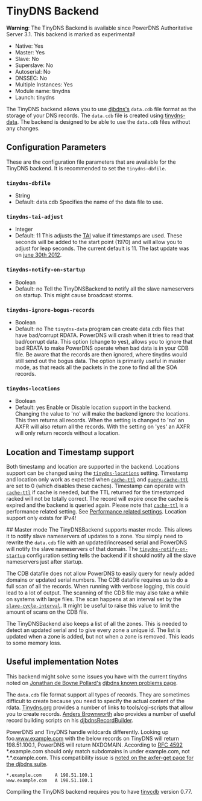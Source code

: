 # TinyDNS Backend
**Warning**: The TinyDNS Backend is available since PowerDNS Authoritative Server 3.1. This backend is marked as experimental!

* Native: Yes
* Master: Yes
* Slave: No
* Superslave: No
* Autoserial: No
* DNSSEC: No
* Multiple Instances: Yes
* Module name: tinydns
* Launch: tinydns

The TinyDNS backend allows you to use [djbdns's](http://cr.yp.to/djbdns.html) `data.cdb` file format as the storage of your DNS records. The `data.cdb` file is created using [tinydns-data](http://cr.yp.to/djbdns/tinydns-data.html). The backend is designed to be able to use the `data.cdb` files without any changes.

## Configuration Parameters
These are the configuration file parameters that are available for the TinyDNS backend. It is recommended to set the `tinydns-dbfile`.

### `tinydns-dbfile`
* String
* Default: data.cdb
Specifies the name of the data file to use.

### `tinydns-tai-adjust`
* Integer
* Default: 11
This adjusts the [TAI](http://www.tai64.com/) value if timestamps are used. These seconds will be added to the start point (1970) and will allow you to adjust for leap seconds. The current default is 11. The last update was on [june 30th 2012](http://hpiers.obspm.fr/iers/bul/bulc/bulletinc.dat).

### `tinydns-notify-on-startup`
* Boolean
* Default: no
Tell the TinyDNSBackend to notify all the slave nameservers on startup. This might cause broadcast storms.

### `tinydns-ignore-bogus-records`
* Boolean
* Default: no
The `tinydns-data` program can create data.cdb files that have bad/corrupt RDATA. PowerDNS will crash when it tries to read that bad/corrupt data. This option (change to yes), allows you to ignore that bad RDATA to make PowerDNS operate when bad data is in your CDB file. Be aware that the records are then ignored, where tinydns would still send out the bogus data. The option is primarily useful in master mode, as that reads all the packets in the zone to find all the SOA records.

### `tinydns-locations`
* Boolean
* Default: yes
Enable or Disable location support in the backend. Changing the value to 'no' will make the backend ignore the locations. This then returns all records. When the setting is changed to 'no' an AXFR will also return all the records. With the setting on 'yes' an AXFR will only return records without a location.

## Location and Timestamp support
Both timestamp and location are supported in the backend. Locations support can be changed using the [`tinydns-locations`](#tinydns-locations) setting. Timestamp and location only work as expected when [`cache-ttl`](settings.md#cache-ttl) and [`query-cache-ttl`](settings.md#query-cache-ttl) are set to 0 (which disables these caches). Timestamp can operate with [`cache-ttl`](settings.md#cache-ttl) if cache is needed, but the TTL returned for the timestamped racked will not be totally correct. The record will expire once the cache is expired and the backend is queried again. Please note that [`cache-ttl`](settings.md#cache-ttl) is a performance related setting. See [Performance related settings](performance.md). Location support only exists for IPv4!

## Master mode
The TinyDNSBackend supports master mode. This allows it to notify slave nameservers of updates to a zone. You simply need to rewrite the `data.cdb` file with an updated/increased serial and PowerDNS will notify the slave nameservers of that domain. The [`tinydns-notify-on-startup`](#tinydns-notify-on-startup) configuration setting tells the backend if it should notify all the slave nameservers just after startup.

The CDB datafile does not allow PowerDNS to easily query for newly added domains or updated serial numbers. The CDB datafile requires us to do a full scan of all the records. When running with verbose logging, this could lead to a lot of output. The scanning of the CDB file may also take a while on systems with large files. The scan happens at an interval set by the [`slave-cycle-interval`](settings.md#slave-cycle-interval). It might be useful to raise this value to limit the amount of scans on the CDB file.

The TinyDNSBackend also keeps a list of all the zones. This is needed to detect an updated serial and to give every zone a unique id. The list is updated when a zone is added, but not when a zone is removed. This leads to some memory loss.

## Useful implementation Notes
This backend might solve some issues you have with the current tinydns noted on [Jonathan de Boyne Pollard's](http://homepage.ntlworld.com/jonathan.deboynepollard/author.html) [djbdns known problems page](http://homepage.ntlworld.com/jonathan.deboynepollard/FGA/djbdns-problems.html).

The `data.cdb` file format support all types of records. They are sometimes difficult to create because you need to specify the actual content of the rdata. [Tinydns.org](http://tinydns.org/) provides a number of links to tools/cgi-scripts that allow you to create records. [Anders Brownworth](http://anders.com/) also provides a number of useful record building scripts on his [djbdnsRecordBuilder](http://anders.com/projects/sysadmin/djbdnsRecordBuilder/).

PowerDNS and TinyDNS handle wildcards differently. Looking up foo.www.example.com with the below records on TinyDNS will return 198.51.100.1, PowerDNS will return NXDOMAIN. According to [RFC 4592](https://tools.ietf.org/html/rfc4592) \*.example.com should only match subdomains in under example.com, not \*.\*.example.com. This compatibility issue is [noted on the axfer-get page for the djbdns suite](https://cr.yp.to/djbdns/axfr-get.html).

```
*.example.com     A 198.51.100.1
www.example.com   A 198.51.100.1
```

Compiling the TinyDNS backend requires you to have [tinycdb](http://www.corpit.ru/mjt/tinycdb.html) version 0.77.
